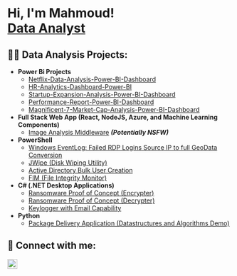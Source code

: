 <h1>Hi, I'm Mahmoud! <br/><a href="https://github.com/joshmadakor1">Data Analyst </a>

<h2>👨‍💻 Data Analysis Projects:</h2>

- <b>Power Bi Projects</b>
  - [Netflix-Data-Analysis-Power-BI-Dashboard](https://github.com/mahmhany/Netflix-Data-Analysis-Power-BI-Dashboard)
  - [HR-Analytics-Dashboard-Power-BI](https://github.com/mahmhany/-HR-Analytics-Dashboard-Power-BI)
  - [Startup-Expansion-Analysis-Power-BI-Dashboard](https://github.com/mahmhany/Startup-Expansion-Analysis-Power-BI-Dashboard)
  - [Performance-Report-Power-BI-Dashboard](https://github.com/mahmhany/Performance-Report---Power-BI-Dashboard)
  - [Magnificent-7-Market-Cap-Analysis-Power-BI-Dashboard](https://github.com/mahmhany/Magnificent-7-Market-Cap-Analysis-Power-BI-Dashboard/blob/main/README.md)
- <b>Full Stack Web App (React, NodeJS, Azure, and Machine Learning Components)</b>
  - [Image Analysis Middleware](https://github.com/joshmadakor1/4chan-Image-Analysis-Middleware-C964) <b><i>(Potentially NSFW)</b></i>
- <b>PowerShell</b>
  - [Windows EventLog: Failed RDP Logins Source IP to full GeoData Conversion](https://github.com/joshmadakor1/Sentinel-Lab)
  - [JWipe (Disk Wiping Utility)](https://github.com/joshmadakor1/Jwipe.PowerShell)
  - [Active Directory Bulk User Creation](https://github.com/joshmadakor1/AD_PS)
  - [FIM (File Integrity Monitor)](https://github.com/joshmadakor1/PowerShell-Integrity-FIM)
- <b>C# (.NET Desktop Applications)</b>
  - [Ransomware Proof of Concept (Encrypter)](https://github.com/joshmadakor1/EncrypterPOC)
  - [Ransomware Proof of Concept (Decrypter)](https://github.com/joshmadakor1/DecrypterPOC)
  - [Keylogger with Email Capability](https://github.com/joshmadakor1/Key-Logger-With-Email)
- <b>Python</b>
  - [Package Delivery Application (Datastructures and Algorithms Demo)](https://github.com/joshmadakor1/Package-Delivery-Pathfinding-Algorithm)


## 🤳 Connect with me:

[<img align="left" alt="Mahmhany | LinkedIn" width="22px" src="https://cdn.jsdelivr.net/npm/simple-icons@v3/icons/linkedin.svg" />](https://www.linkedin.com/in/mahmhany/)


<!--
**joshmadakor1/joshmadakor1** is a ✨ _special_ ✨ repository because its `README.md` (this file) appears on your GitHub profile.

Here are some ideas to get you started:

- 🔭 I’m currently working on ...
- 🌱 I’m currently learning ...
- 👯 I’m looking to collaborate on ...
- 🤔 I’m looking for help with ...
- 💬 Ask me about ...
- 📫 How to reach me: ...
- 😄 Pronouns: ...
- ⚡ Fun fact: ...
-->
